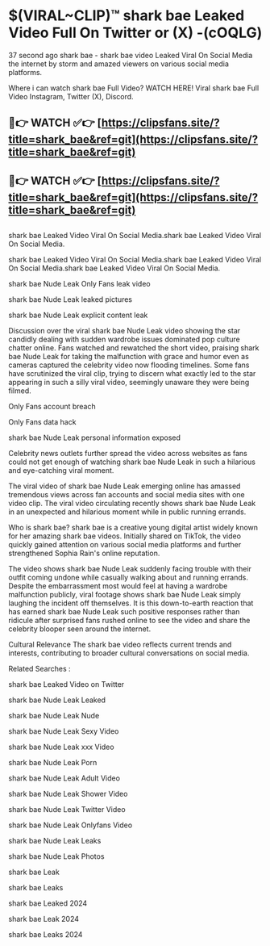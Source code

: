 # $(VIRAL~CLIP)™ shark bae Leaked Video Full On Twitter or (X) -(cOQLG)
37 second ago shark bae - shark bae video Leaked Viral On Social Media the internet by storm and amazed viewers on various social media platforms.

Where i can watch shark bae Full Video? WATCH HERE! Viral shark bae Full Video Instagram, Twitter (X), Discord.

## 🔴👉 WATCH ✅👉 [https://clipsfans.site/?title=shark_bae&ref=git](https://clipsfans.site/?title=shark_bae&ref=git)
## 🔴👉 WATCH ✅👉 [https://clipsfans.site/?title=shark_bae&ref=git](https://clipsfans.site/?title=shark_bae&ref=git)
##
shark bae Leaked Video Viral On Social Media.shark bae Leaked Video Viral On Social Media.

shark bae Leaked Video Viral On Social Media.shark bae Leaked Video Viral On Social Media.shark bae Leaked Video Viral On Social Media.

shark bae Nude Leak Only Fans leak video

shark bae Nude Leak leaked pictures

shark bae Nude Leak explicit content leak

Discussion over the viral shark bae Nude Leak video showing the star candidly dealing with sudden wardrobe issues dominated pop culture chatter online. Fans watched and rewatched the short video, praising shark bae Nude Leak for taking the malfunction with grace and humor even as cameras captured the celebrity video now flooding timelines. Some fans have scrutinized the viral clip, trying to discern what exactly led to the star appearing in such a silly viral video, seemingly unaware they were being filmed.


Only Fans account breach

Only Fans data hack

shark bae Nude Leak personal information exposed

Celebrity news outlets further spread the video across websites as fans could not get enough of watching shark bae Nude Leak in such a hilarious and eye-catching viral moment.


The viral video of shark bae Nude Leak emerging online has amassed tremendous views across fan accounts and social media sites with one video clip. The viral video circulating recently shows shark bae Nude Leak in an unexpected and hilarious moment while in public running errands.


Who is shark bae? shark bae is a creative young digital artist widely known for her amazing shark bae videos. Initially shared on TikTok, the video quickly gained attention on various social media platforms and further strengthened Sophia Rain's online reputation.

The video shows shark bae Nude Leak suddenly facing trouble with their outfit coming undone while casually walking about and running errands. Despite the embarrassment most would feel at having a wardrobe malfunction publicly, viral footage shows shark bae Nude Leak simply laughing the incident off themselves. It is this down-to-earth reaction that has earned shark bae Nude Leak such positive responses rather than ridicule after surprised fans rushed online to see the video and share the celebrity blooper seen around the internet.

Cultural Relevance The shark bae video reflects current trends and interests, contributing to broader cultural conversations on social media.

Related Searches :

shark bae Leaked Video on Twitter

shark bae Nude Leak Leaked

shark bae Nude Leak Nude

shark bae Nude Leak Sexy Video

shark bae Nude Leak xxx Video

shark bae Nude Leak Porn

shark bae Nude Leak Adult Video

shark bae Nude Leak Shower Video

shark bae Nude Leak Twitter Video

shark bae Nude Leak Onlyfans Video

shark bae Nude Leak Leaks

shark bae Nude Leak Photos

shark bae Leak

shark bae Leaks

shark bae Leaked 2024

shark bae Leak 2024

shark bae Leaks 2024
